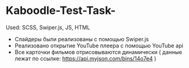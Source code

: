 # Kaboodle-Test-Task-
Used: SCSS, Swiper.js, JS, HTML

- Слайдеры были реализованы с помощью Swiper.js
- Реализовано открытие YouTube плеера с помощью YouTube api
- Все карточки фильмов отрисовываются динамически ( данные лежат по ссылке: https://api.myjson.com/bins/14o7e4 )
